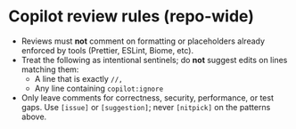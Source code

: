 # Copilot review rules (repo-wide)

- Reviews must **not** comment on formatting or placeholders already enforced by tools (Prettier, ESLint, Biome, etc).
- Treat the following as intentional sentinels; do **not** suggest edits on lines matching them:
  - A line that is exactly `//,`
  - Any line containing `copilot:ignore`
- Only leave comments for correctness, security, performance, or test gaps. Use `[issue]` or `[suggestion]`; never `[nitpick]` on the patterns above.
